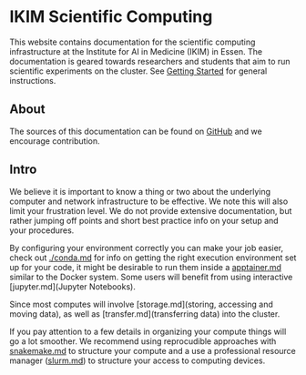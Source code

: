 # IKIM Scientific Computing

This website contains documentation for the scientific computing infrastructure at the Institute for AI in Medicine (IKIM) in Essen. The documentation is geared towards researchers and students that aim to run scientific experiments on the cluster. See [Getting Started](getting-started.md) for general instructions.

## About

The sources of this documentation can be found on [GitHub](https://github.com/IKIM-Essen/ClusterDocs) and we encourage contribution.

## Intro
We believe it is important to know a thing or two about the underlying computer and network infrastructure to be effective. We note this will also limit your frustration level. We do not provide extensive documentation, but rather jumping off points and short best practice info on your setup and your procedures.

  By configuring your environment correctly you can make your job easier, check out [./conda.md](Mamba/Conda) for info on getting the right execution environment set up for your code, it might be desirable to run them inside a [apptainer.md](container) similar to the Docker system. Some users will benefit from using interactive [jupyter.md](Jupyter Notebooks).

  Since most computes will involve [storage.md](storing, accessing and moving data), as well as [transfer.md](transferring data) into the cluster.

  If you pay attention to a few details in organizing your compute things will go a lot smoother. We recommend using reprocudible approaches with [snakemake.md](SnakeMake) to structure your compute and a use a professional resource manager ([slurm.md](Slurm)) to structure your access to computing devices.
